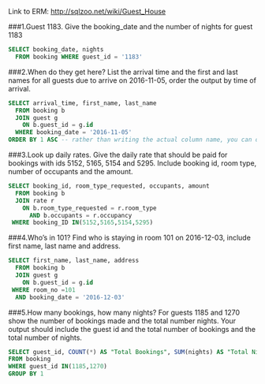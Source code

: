 Link to ERM: http://sqlzoo.net/wiki/Guest_House

###1.Guest 1183. Give the booking_date and the number of nights for guest 1183
```SQL
SELECT booking_date, nights
  FROM booking WHERE guest_id = '1183'
```
###2.When do they get here? List the arrival time and the first and last names for all guests due to arrive on 2016-11-05, order the output by time of arrival.

```SQL
SELECT arrival_time, first_name, last_name 
  FROM booking b
  JOIN guest g
    ON b.guest_id = g.id
  WHERE booking_date = '2016-11-05'
ORDER BY 1 ASC -- rather than writing the actual column name, you can order by column number
```
###3.Look up daily rates. Give the daily rate that should be paid for bookings with ids 5152, 5165, 5154 and 5295. Include booking id, room type, number of occupants and the amount.

```SQL
SELECT booking_id, room_type_requested, occupants, amount
  FROM booking b 
  JOIN rate r 
    ON b.room_type_requested = r.room_type 
      AND b.occupants = r.occupancy
 WHERE booking_ID IN(5152,5165,5154,5295)
```
###4.Who’s in 101? Find who is staying in room 101 on 2016-12-03, include first name, last name and address.
```SQL
SELECT first_name, last_name, address 
  FROM booking b 
  JOIN guest g 
    ON b.guest_id = g.id
 WHERE room_no =101 
  AND booking_date = '2016-12-03'
```

###5.How many bookings, how many nights? For guests 1185 and 1270 show the number of bookings made and the total number nights. Your output should include the guest id and the total number of bookings and the total number of nights.
```SQL
SELECT guest_id, COUNT(*) AS "Total Bookings", SUM(nights) AS "Total Nights" -- I find adding aliases makes tables make more sense
FROM booking
WHERE guest_id IN(1185,1270)
GROUP BY 1 
```
